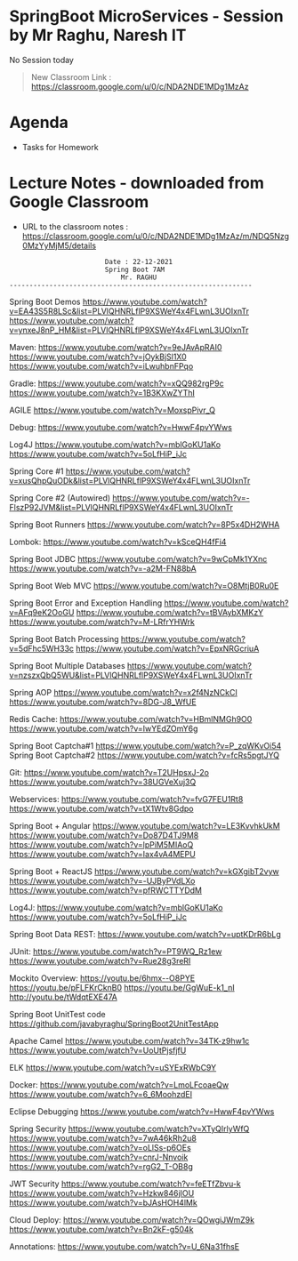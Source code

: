 # SpringBoot MicroServices - Session by Mr Raghu, Naresh IT

No Session today

> New Classroom Link : https://classroom.google.com/u/0/c/NDA2NDE1MDg1MzAz

# Agenda

* Tasks for Homework 

# Lecture Notes - downloaded from Google Classroom

* URL to the classroom notes : https://classroom.google.com/u/0/c/NDA2NDE1MDg1MzAz/m/NDQ5Nzg0MzYyMjM5/details

```
						Date : 22-12-2021
						Spring Boot 7AM
 						    Mr. RAGHU
-------------------------------------------------------------
```
Spring Boot Demos
https://www.youtube.com/watch?v=EA43S5R8LSc&list=PLVlQHNRLflP9XSWeY4x4FLwnL3UOIxnTr
https://www.youtube.com/watch?v=ynxeJ8nP_HM&list=PLVlQHNRLflP9XSWeY4x4FLwnL3UOIxnTr

Maven:
https://www.youtube.com/watch?v=9eJAvApRAI0
https://www.youtube.com/watch?v=jOykBjSl1X0
https://www.youtube.com/watch?v=iLwuhbnFPqo

Gradle:
https://www.youtube.com/watch?v=xQQ982rgP9c
https://www.youtube.com/watch?v=1B3KXwZYThI

AGILE
https://www.youtube.com/watch?v=MoxspPivr_Q

Debug:
https://www.youtube.com/watch?v=HwwF4pvYWws

Log4J
https://www.youtube.com/watch?v=mblGoKU1aKo
https://www.youtube.com/watch?v=5oLfHiP_iJc

Spring Core #1
https://www.youtube.com/watch?v=xusQhpQuODk&list=PLVlQHNRLflP9XSWeY4x4FLwnL3UOIxnTr

Spring Core #2 (Autowired)
https://www.youtube.com/watch?v=-FlszP92JVM&list=PLVlQHNRLflP9XSWeY4x4FLwnL3UOIxnTr

Spring Boot Runners
https://www.youtube.com/watch?v=8P5x4DH2WHA

Lombok:
https://www.youtube.com/watch?v=kSceQH4fFi4

Spring Boot JDBC
https://www.youtube.com/watch?v=9wCpMk1YXnc
https://www.youtube.com/watch?v=-a2M-FN88bA

Spring Boot Web MVC
https://www.youtube.com/watch?v=O8MtjB0Ru0E

Spring Boot Error and Exception Handling
https://www.youtube.com/watch?v=AFq9eK2OoGU
https://www.youtube.com/watch?v=tBVAybXMKzY
https://www.youtube.com/watch?v=M-LRfrYHWrk

Spring Boot Batch Processing
https://www.youtube.com/watch?v=5dFhc5WH33c
https://www.youtube.com/watch?v=EpxNRGcriuA

Spring Boot Multiple Databases
https://www.youtube.com/watch?v=nzszxQbQ5WU&list=PLVlQHNRLflP9XSWeY4x4FLwnL3UOIxnTr

Spring AOP
https://www.youtube.com/watch?v=x2f4NzNCkCI
https://www.youtube.com/watch?v=8DG-J8_WfUE

Redis Cache:
https://www.youtube.com/watch?v=HBmlNMGh9O0
https://www.youtube.com/watch?v=IwYEdZOmY6g

Spring Boot Captcha#1
https://www.youtube.com/watch?v=P_zqWKvOi54
Spring Boot Captcha#2
https://www.youtube.com/watch?v=fcRs5pgtJYQ

Git:
https://www.youtube.com/watch?v=T2UHpsxJ-2o
https://www.youtube.com/watch?v=38UGVeXuj3Q

Webservices:
https://www.youtube.com/watch?v=fvG7FEU1Rt8
https://www.youtube.com/watch?v=tX1Wtv8Gdpo

Spring Boot + Angular
https://www.youtube.com/watch?v=LE3KvvhkUkM
https://www.youtube.com/watch?v=Do87D4TJ9M8
https://www.youtube.com/watch?v=lpPiM5MIAoQ
https://www.youtube.com/watch?v=Iax4vA4MEPU

Spring Boot + ReactJS
https://www.youtube.com/watch?v=kGXgibT2vyw
https://www.youtube.com/watch?v=-UJByPVdLXo
https://www.youtube.com/watch?v=pfRWCTTYDdM

Log4J:
https://www.youtube.com/watch?v=mblGoKU1aKo
https://www.youtube.com/watch?v=5oLfHiP_iJc

Spring Boot Data REST:
https://www.youtube.com/watch?v=uptKDrR6bLg

JUnit:
https://www.youtube.com/watch?v=PT9WQ_Rz1ew
https://www.youtube.com/watch?v=Rue28g3reRI

Mockito Overview:
https://youtu.be/6hmx--O8PYE
https://youtu.be/pFLFKrCknB0
https://youtu.be/GgWuE-k1_nI
http://youtu.be/tWdqtEXE47A

Spring Boot UnitTest code
https://github.com/javabyraghu/SpringBoot2UnitTestApp

Apache Camel
https://www.youtube.com/watch?v=34TK-z9hw1c
https://www.youtube.com/watch?v=UoUtPjsfjfU

ELK
https://www.youtube.com/watch?v=uSYExRWbC9Y

Docker:
https://www.youtube.com/watch?v=LmoLFcoaeQw
https://www.youtube.com/watch?v=6_6MoohzdEI

Eclipse Debugging
https://www.youtube.com/watch?v=HwwF4pvYWws

Spring Security
https://www.youtube.com/watch?v=XTyQIrlyWfQ
https://www.youtube.com/watch?v=7wA46kRh2u8
https://www.youtube.com/watch?v=oLlSs-p6OEs
https://www.youtube.com/watch?v=cnrJ-Nnvoik
https://www.youtube.com/watch?v=rgG2_T-OB8g

JWT Security
https://www.youtube.com/watch?v=feETfZbvu-k
https://www.youtube.com/watch?v=Hzkw846jIOU
https://www.youtube.com/watch?v=bJAsHOH4lMk

Cloud Deploy:
https://www.youtube.com/watch?v=QOwgiJWmZ9k
https://www.youtube.com/watch?v=Bn2kF-g504k

Annotations:
https://www.youtube.com/watch?v=U_6Na31fhsE
